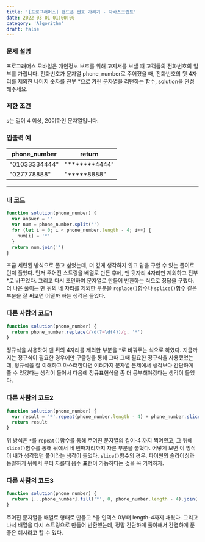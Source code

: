 ```yaml
---
title: '[프로그래머스] 핸드폰 번호 가리기 - 자바스크립트'
date: 2022-03-01 01:00:00
category: 'Algorithm'
draft: false
---
```


### 문제 설명

프로그래머스 모바일은 개인정보 보호를 위해 고지서를 보낼 때 고객들의 전화번호의 일부를 가립니다.
전화번호가 문자열 phone_number로 주어졌을 때, 전화번호의 뒷 4자리를 제외한 나머지 숫자를 전부 \*으로 가린 문자열을 리턴하는 함수, solution을 완성해주세요.

### 제한 조건

s는 길이 4 이상, 20이하인 문자열입니다.

### 입출력 예

| phone_number  | return           |
| ------------- | ---------------- |
| "01033334444" | "**\*\*\***4444" |
| "027778888"   | "**\***8888"     |

---

### 내 코드

```javascript
function solution(phone_number) {
  var answer = ''
  var num = phone_number.split('')
  for (let i = 0; i < phone_number.length - 4; i++) {
    num[i] = '*'
  }
  return num.join('')
}
```

조금 세련된 방식으로 풀고 싶었는데, 더 깊게 생각하지 않고 답을 구할 수 있는 풀이로 먼저 풀었다. 먼저 주어진 스트링을 배열로 만든 후에, 맨 뒷자리 4자리만 제외하고 전부 \*로 바꾸었다. 그리고 다시 조인하여 문자열로 만들어 반환하는 식으로 정답을 구했다. 더 나은 풀이는 맨 뒤의 네 자리를 제외한 부분을 `replace()`함수나 `splice()`함수 같은 부분을 잘 써보면 어떨까 하는 생각은 들었다.

### 다른 사람의 코드1

```javascript
function solution(phone_number) {
  return phone_number.replace(/\d(?=\d{4})/g, '*')
}
```

정규식을 사용하여 맨 뒤의 4자리를 제외한 부분을 \*로 바꿔주는 식으로 하였다. 지금까지는 정규식이 필요한 경우에만 구글링을 통해 그때 그때 필요한 정규식을 사용했었는데, 정규식을 잘 이해하고 마스터한다면 여러가지 문자열 문제에서 생각보다 간단하게 풀 수 있겠다는 생각이 들어서 다음에 정규표현식을 좀 더 공부해야겠다는 생각이 들었다.

### 다른 사람의 코드2

```javascript
function solution(phone_number) {
  var result = '*'.repeat(phone_number.length - 4) + phone_number.slice(-4)
  return result
}
```

위 방식은 `*`를 `repeat()`함수를 통해 주어진 문자열의 길이-4 까지 찍어줬고, 그 뒤에 `slice()`함수를 통해 뒤에서 네 번째자리까지 자른 부분을 붙혔다. 어떻게 보면 이 방식이 내가 생각했던 풀이라는 생각이 들었다. `slice()`함수의 경우, 파이썬의 슬라이싱과 동일하게 뒤에서 부터 자를때 음수 표현이 가능하다는 것을 꼭 기억하자.

### 다른 사람의 코드3

```javascript
function solution(phone_number) {
  return [...phone_number].fill('*', 0, phone_number.length - 4).join('')
}
```

주어진 문자열을 배열로 형태로 만들고 \*을 인덱스 0부터 length-4까지 채웠다. 그리고 나서 배열을 다시 스트링으로 만들어 반환했는데, 정말 간단하게 풀이해서 간결하게 푼 좋은 예시라고 할 수 있다.
